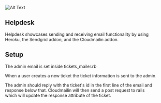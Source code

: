 ![Alt Text](path/to/resource.png)

## Helpdesk

Helpdesk showcases sending and receiving email functionality by using Heroku, the Sendgrid addon, and the Cloudmailin addon.

## Setup

The admin email is set inside tickets_mailer.rb

When a user creates a new ticket the ticket information is sent to the admin.

The admin should reply with the ticket's id in the first line of the email and response below that.  Cloudmailin will then send a post request to rails which will update the response attribute of the ticket.